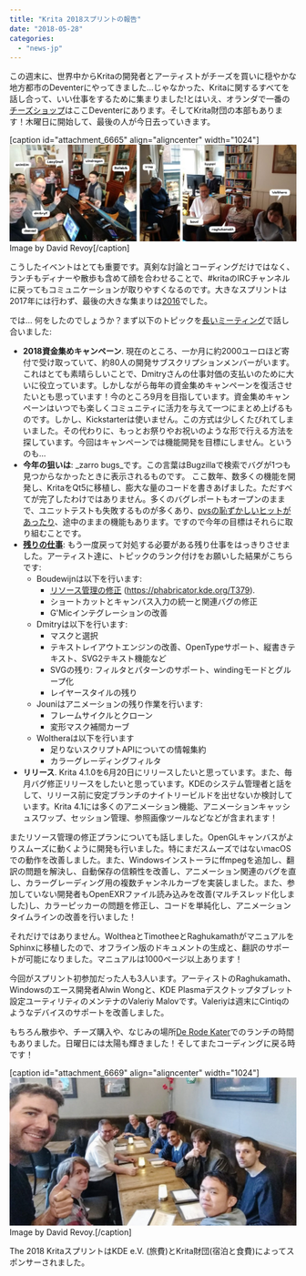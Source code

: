 ```yaml
---
title: "Krita 2018スプリントの報告"
date: "2018-05-28"
categories: 
  - "news-jp"
---
```


この週末に、世界中からKritaの開発者とアーティストがチーズを買いに穏やかな地方都市のDeventerにやってきました…じゃなかった、Kritaに関するすべてを話し合って、いい仕事をするために集まりました!とはいえ、オランダで一番の[チーズショップ](http://www.kaashandel-debrink.nl/)はここDeventerにあります。そしてKrita財団の本部もあります！木曜日に開始して、最後の人が今日去っていきます。

\[caption id="attachment\_6665" align="aligncenter" width="1024"\][![](images/2018-05_Krita-sprint_Deventer-1024x345.jpg)](https://krita.org/wp-content/uploads/2018/05/2018-05_Krita-sprint_Deventer.jpg) Image by David Revoy\[/caption\]

こうしたイベントはとても重要です。真剣な討論とコーディングだけではなく、ランチもディナーや散歩も含めて顔を合わせることで、#kritaのIRCチャンネルに戻ってもコミュニケーションが取りやすくなるのです。大きなスプリントは2017年には行わず、最後の大きな集まりは[2016](https://krita.org/en/item/2016-krita-sprint-day-1/)でした。

では... 何をしたのでしょうか？まず以下のトピックを[長いミーティング](https://files.kde.org/krita/krita_meeting_docs/Other%20Meetings/2018%20Krita%20Sprint%20Meeting.odt)で話し合いました:

- **2018資金集めキャンペーン**. 現在のところ、一か月に約2000ユーロほど寄付で受け取っていて、約80人の開発サブスクリプションメンバーがいます。これはとても素晴らしいことで、Dmitryさんの仕事対価の支払いのために大いに役立っています。しかしながら毎年の資金集めキャンペーンを復活させたいとも思っています！今のところ9月を目指しています。資金集めキャンペーンはいつでも楽しくコミュニティに活力を与えて一つにまとめ上げるものです。しかし、Kickstarterは使いません。この方式は少しくたびれてしまいました。その代わりに、もっとお祭りやお祝いのような形で行える方法を探しています。今回はキャンペーンでは機能開発を目標にしません。というのも...
- **今年の狙いは**: _zarro bugs_です。この言葉はBugzillaで検索でバグが1つも見つからなかったときに表示されるものです。 ここ数年、数多くの機能を開発し、KritaをQt5に移植し、膨大な量のコードを書きあげました。ただすべてが完了したわけではありません。多くのバグレポートもオープンのままで、ユニットテストも失敗するものが多くあり、[pvsの恥ずかしいヒットがあったり](https://www.viva64.com/en/b/0569/)、途中のままの機能もあります。ですので今年の目標はそれらに取り組むことです。
- [**残りの仕事**](https://phabricator.kde.org/T8758): もう一度戻って対処する必要がある残り仕事をはっきりさせました。アーティスト達に、トピックのランク付けをお願いした結果がこちらです:
    - Boudewijnは以下を行います:
        - [リソース管理の修正](https://phabricator.kde.org/T379) (https://phabricator.kde.org/T379).
        - ショートカットとキャンバス入力の統一と関連バグの修正
        - G'Micインテグレーションの改善
    - Dmitryは以下を行います:
        - マスクと選択
        - テキストレイアウトエンジンの改善、OpenTypeサポート、縦書きテキスト、SVG2テキスト機能など
        - SVGの残り: フィルタとパターンのサポート、windingモードとグループ化
        - レイヤースタイルの残り
    - Jouniはアニメーションの残り作業を行います:
        - フレームサイクルとクローン
        - 変形マスク補間カーブ
    - Woltheraは以下を行います
        - 足りないスクリプトAPIについての情報集約
        - カラーグレーディングフィルタ
- **リリース**. Krita 4.1.0を6月20日にリリースしたいと思っています。また、毎月バグ修正リリースをしたいと思っています。KDEのシステム管理者と話をして、リリース前に安定ブランチのナイトリービルドを出せないか検討しています。Krita 4.1には多くのアニメーション機能、アニメーションキャッシュスワップ、セッション管理、参照画像ツールなどなどが含まれます！

またリソース管理の修正プランについても話しました。OpenGLキャンバスがよりスムーズに動くように開発も行いました。特にまだスムーズではないmacOSでの動作を改善しました。また、Windowsインストーラにffmpegを追加し、翻訳の問題を解決し、自動保存の信頼性を改善し、アニメーション関連のバグを直し、カラーグレーディング用の複数チャンネルカーブを実装しました。また、参加していない開発者もOpenEXRファイル読み込みを改善(マルチスレッド化しました)し、カラーピッカーの問題を修正し、コードを単純化し、アニメーションタイムラインの改善を行いました！

それだけではありません。WoltheaとTimotheeとRaghukamathがマニュアルをSphinxに移植したので、オフライン版のドキュメントの生成と、翻訳のサポートが可能になりました。マニュアルは1000ページ以上あります！

今回がスプリント初参加だった人も3人います。アーティストのRaghukamath、Windowsのエース開発者Alwin Wongと、KDE Plasmaデスクトップタブレット設定ユーティリティのメンテナのValeriy Malovです。Valeriyは週末にCintiqのようなデバイスのサポートを改善しました。

もちろん散歩や、チーズ購入や、なじみの場所[De Rode Kater](http://www.derodekater.nu/)でのランチの時間もありました。日曜日には太陽も輝きました！そしてまたコーディングに戻る時です！

\[caption id="attachment\_6669" align="aligncenter" width="1024"\][![](images/rode_kater-1024x529.jpg)](https://krita.org/wp-content/uploads/2018/05/rode_kater.jpg) Image by David Revoy.\[/caption\]

The 2018 KritaスプリントはKDE e.V. (旅費)とKrita財団(宿泊と食費)によってスポンサーされました。
